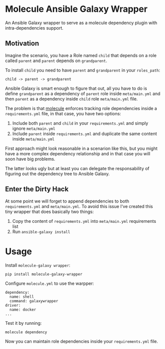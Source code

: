 # Molecule Ansible Galaxy Wrapper

An Ansible Galaxy wrapper to serve as a molecule dependency plugin with intra-dependencies support.


## Motivation

Imagine the scenario, you have a Role named `child` that depends on a role called `parent` and `parent` depends on `grandparent`.

To install `child` you need to have `parent` and `grandparent` in your `roles_path`:

```
child -> parent -> grandparent
```

Ansible Galaxy is smart enough to figure that out, all you have to do is define `grandparent` as a dependency of `parent` role inside `meta/main.yml` and then `parent` as a dependency inside `child` role `meta/main.yml` file.

The problem is that [molecule]() enforces tracking role dependencies inside a `requirements.yml` file, in that case, you have two options:

1. Include both `parent` and `child` in your `requirements.yml` and simply ignore `meta/main.yml`
1. Include `parent` inside `requirements.yml` and duplicate the same content inside `meta/main.yml`

First approach might look reasonable in a scenarion like this, but you might have a more complex dependency relationship and in that case you will soon have big problems.

The latter looks ugly but at least you can delegate the responsability of figuring out the dependency tree to Ansible Galaxy.

## Enter the Dirty Hack

At some point we will forget to append dependencies to both `requirements.yml` and `meta/main.yml`. To avoid this issue I've created this tiny wrapper that does basically two things:

1. Copy the content of `requirements.yml` into `meta/main.yml` requirements list
1. Run `ansible-galaxy install`


# Usage

Install `molecule-galaxy wrapper`:

```
pip install molecule-galaxy-wrapper
```

Configure `molecule.yml` to use the warpper:

```
dependency:
  name: shell
  command: galaxywrapper
driver:
  name: docker
...
```

Test it by running:

```
molecule dependency
```

Now you can maintain role dependencies inside your `requirements.yml` file.
